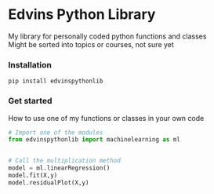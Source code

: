 # Edvins Python Library
My library for personally coded python functions and classes
<br> Might be sorted into topics or courses, not sure yet

### Installation
```
pip install edvinspythonlib
```

### Get started
How to use one of my functions or classes in your own code

```Python
# Import one of the modules
from edvinspythonlib import machinelearning as ml


# Call the multiplication method
model = ml.linearRegression()
model.fit(X,y)
model.residualPlot(X,y)
```